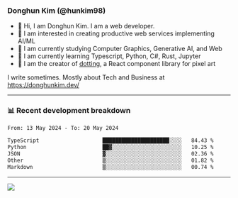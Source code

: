### Donghun Kim (@hunkim98)

- 👋 Hi, I am Donghun Kim. I am a web developer. 
- 🤔 I am interested in creating productive web services implementing AI/ML
- 🔭 I am currently studying Computer Graphics, Generative AI, and Web 
- 🌱 I am currently learning Typescript, Python, C#, Rust, Jupyter
- 🎨 I am the creator of [dotting](https://github.com/hunkim98/dotting), a React component library for pixel art

I write sometimes. Mostly about Tech and Business at https://donghunkim.dev/

---
### 📊 Recent development breakdown
<!--START_SECTION:waka-->

```txt
From: 13 May 2024 - To: 20 May 2024

TypeScript                    █████████████████████░░░░   84.43 %
Python                        ██▓░░░░░░░░░░░░░░░░░░░░░░   10.25 %
JSON                          ▓░░░░░░░░░░░░░░░░░░░░░░░░   02.36 %
Other                         ▒░░░░░░░░░░░░░░░░░░░░░░░░   01.82 %
Markdown                      ▒░░░░░░░░░░░░░░░░░░░░░░░░   00.74 %
```

<!--END_SECTION:waka-->
---

<!-- <div align='center'> -->
  <img align="center" src="https://github-readme-stats.vercel.app/api?username=hunkim98&theme=dark&show_icons=true"/>
<!-- </div> -->
<!--
**hunkim98/hunkim98** is a ✨ _special_ ✨ repository because its `README.md` (this file) appears on your GitHub profile.

Here are some ideas to get you started:

- 🔭 I’m currently working on ...
- 🌱 I’m currently learning ...
- 👯 I’m looking to collaborate on ...
- 🤔 I’m looking for help with ...
- 💬 Ask me about ...
- 📫 How to reach me: ...
- 😄 Pronouns: ...
- ⚡ Fun fact: ...
-->
